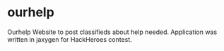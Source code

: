 # ourhelp
Ourhelp 
Website to post classifieds about help needed. 
Application was written in jaxygen for HackHeroes contest.
